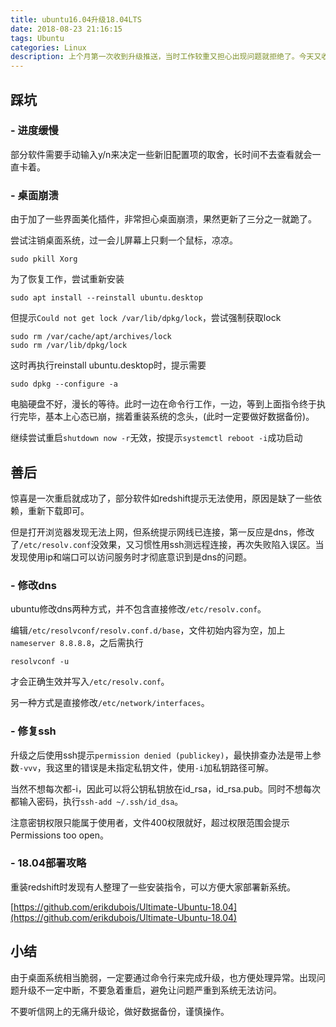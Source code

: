 ```yaml
---
title: ubuntu16.04升级18.04LTS
date: 2018-08-23 21:16:15
tags: Ubuntu
categories: Linux
description: 上个月第一次收到升级推送，当时工作较重又担心出现问题就拒绝了。今天又收到推送，恰好本地没有怕丢的代码，但是经验不足，直接通过推送窗口点击了同意，接下来虚惊一场。
---
```


## 踩坑

### - 进度缓慢
部分软件需要手动输入y/n来决定一些新旧配置项的取舍，长时间不去查看就会一直卡着。

### - 桌面崩溃
由于加了一些界面美化插件，非常担心桌面崩溃，果然更新了三分之一就跪了。

尝试注销桌面系统，过一会儿屏幕上只剩一个鼠标，凉凉。
```
sudo pkill Xorg
```

为了恢复工作，尝试重新安装
```
sudo apt install --reinstall ubuntu.desktop
```
但提示`Could not get lock /var/lib/dpkg/lock`，尝试强制获取lock
```
sudo rm /var/cache/apt/archives/lock
sudo rm /var/lib/dpkg/lock
```
这时再执行reinstall ubuntu.desktop时，提示需要
```
sudo dpkg --configure -a
```
电脑硬盘不好，漫长的等待。此时一边在命令行工作，一边，等到上面指令终于执行完毕，基本上心态已崩，揣着重装系统的念头，(此时一定要做好数据备份)。

继续尝试重启`shutdown now -r`无效，按提示`systemctl reboot -i`成功启动

## 善后
惊喜是一次重启就成功了，部分软件如redshift提示无法使用，原因是缺了一些依赖，重新下载即可。

但是打开浏览器发现无法上网，但系统提示网线已连接，第一反应是dns，修改了`/etc/resolv.conf`没效果，又习惯性用ssh测远程连接，再次失败陷入误区。当发现使用ip和端口可以访问服务时才彻底意识到是dns的问题。

### - 修改dns
ubuntu修改dns两种方式，并不包含直接修改`/etc/resolv.conf`。

编辑`/etc/resolvconf/resolv.conf.d/base`，文件初始内容为空，加上`nameserver 8.8.8.8`，之后需执行
```
resolvconf -u
```
才会正确生效并写入`/etc/resolv.conf`。

另一种方式是直接修改`/etc/network/interfaces`。

### - 修复ssh
升级之后使用ssh提示`permission denied (publickey)`，最快排查办法是带上参数`-vvv`，我这里的错误是未指定私钥文件，使用`-i`加私钥路径可解。

当然不想每次都-i，因此可以将公钥私钥放在id_rsa，id_rsa.pub。同时不想每次都输入密码，执行`ssh-add ~/.ssh/id_dsa`。

注意密钥权限只能属于使用者，文件400权限就好，超过权限范围会提示Permissions too open。

### - 18.04部署攻略
重装redshift时发现有人整理了一些安装指令，可以方便大家部署新系统。

[https://github.com/erikdubois/Ultimate-Ubuntu-18.04](https://github.com/erikdubois/Ultimate-Ubuntu-18.04)


## 小结
由于桌面系统相当脆弱，一定要通过命令行来完成升级，也方便处理异常。出现问题升级不一定中断，不要急着重启，避免让问题严重到系统无法访问。

不要听信网上的无痛升级论，做好数据备份，谨慎操作。

